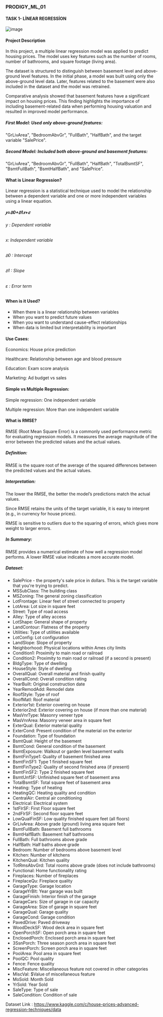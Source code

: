 ### PRODIGY_ML_01
#### TASK 1- LİNEAR REGRESSİON

![image](https://github.com/user-attachments/assets/e31a7f26-2839-4790-8196-98c5c1821905)

#### Project Description
In this project, a multiple linear regression model was applied to predict housing prices. The model uses key features such as the number of rooms, number of bathrooms, and square footage (living area).

The dataset is structured to distinguish between basement level and above-ground level features. In the initial phase, a model was built using only the above-ground level data. Later, features related to the basement were also included in the dataset and the model was retrained.

Comparative analysis showed that basement features have a significant impact on housing prices. This finding highlights the importance of including basement-related data when performing housing valuation and resulted in improved model performance.

##### First Model: Used only above-ground features:
"GrLivArea", "BedroomAbvGr", "FullBath", "HalfBath", and the target variable "SalePrice".

##### Second Model: Included both above-ground and basement features:
"GrLivArea", "BedroomAbvGr", "FullBath", "HalfBath", "TotalBsmtSF", "BsmtFullBath", "BsmtHalfBath", and "SalePrice".


#### What is Linear Regression?
Linear regression is a statistical technique used to model the relationship between a dependent variable and one or more independent variables using a linear equation.

##### 𝑦=𝑏0+𝑏1𝑥+𝜀

###### y : Dependent variable

###### x:  Independent variable

###### 𝑏0 : Intercept

###### 𝑏1 : Slope

###### ε : Error term

#### When is it Used?
* When there is a linear relationship between variables
* When you want to predict future values
* When you want to understand cause-effect relationships
* When data is limited but interpretability is important

#### Use Cases:
Economics: House price prediction

Healthcare: Relationship between age and blood pressure

Education: Exam score analysis

Marketing: Ad budget vs sales

#### Simple vs Multiple Regression:
Simple regression: One independent variable

Multiple regression: More than one independent variable


#### What is RMSE?
RMSE (Root Mean Square Error) is a commonly used performance metric for evaluating regression models. It measures the average magnitude of the error between the predicted values and the actual values.

##### Definition:
RMSE is the square root of the average of the squared differences between the predicted values and the actual values.

##### Interpretation:

The lower the RMSE, the better the model’s predictions match the actual values.

Since RMSE retains the units of the target variable, it is easy to interpret (e.g., in currency for house prices).

RMSE is sensitive to outliers due to the squaring of errors, which gives more weight to larger errors.

##### In Summary:
RMSE provides a numerical estimate of how well a regression model performs. A lower RMSE value indicates a more accurate model.


##### Dataset:
* SalePrice - the property's sale price in dollars. This is the target variable that you're trying to predict.
* MSSubClass: The building class
* MSZoning: The general zoning classification
* LotFrontage: Linear feet of street connected to property
* LotArea: Lot size in square feet
* Street: Type of road access
* Alley: Type of alley access
* LotShape: General shape of property
* LandContour: Flatness of the property
* Utilities: Type of utilities available
* LotConfig: Lot configuration
* LandSlope: Slope of property
* Neighborhood: Physical locations within Ames city limits
* Condition1: Proximity to main road or railroad
* Condition2: Proximity to main road or railroad (if a second is present)
* BldgType: Type of dwelling
* HouseStyle: Style of dwelling
* OverallQual: Overall material and finish quality
* OverallCond: Overall condition rating
* YearBuilt: Original construction date
* YearRemodAdd: Remodel date
* RoofStyle: Type of roof
* RoofMatl: Roof material
* Exterior1st: Exterior covering on house
* Exterior2nd: Exterior covering on house (if more than one material)
* MasVnrType: Masonry veneer type
* MasVnrArea: Masonry veneer area in square feet
* ExterQual: Exterior material quality
* ExterCond: Present condition of the material on the exterior
* Foundation: Type of foundation
* BsmtQual: Height of the basement
* BsmtCond: General condition of the basement
* BsmtExposure: Walkout or garden level basement walls
* BsmtFinType1: Quality of basement finished area
* BsmtFinSF1: Type 1 finished square feet
* BsmtFinType2: Quality of second finished area (if present)
* BsmtFinSF2: Type 2 finished square feet
* BsmtUnfSF: Unfinished square feet of basement area
* TotalBsmtSF: Total square feet of basement area
* Heating: Type of heating
* HeatingQC: Heating quality and condition
* CentralAir: Central air conditioning
* Electrical: Electrical system
* 1stFlrSF: First Floor square feet
* 2ndFlrSF: Second floor square feet
* LowQualFinSF: Low quality finished square feet (all floors)
* GrLivArea: Above grade (ground) living area square feet
* BsmtFullBath: Basement full bathrooms
* BsmtHalfBath: Basement half bathrooms
* FullBath: Full bathrooms above grade
* HalfBath: Half baths above grade
* Bedroom: Number of bedrooms above basement level
* Kitchen: Number of kitchens
* KitchenQual: Kitchen quality
* TotRmsAbvGrd: Total rooms above grade (does not include bathrooms)
* Functional: Home functionality rating
* Fireplaces: Number of fireplaces
* FireplaceQu: Fireplace quality
* GarageType: Garage location
* GarageYrBlt: Year garage was built
* GarageFinish: Interior finish of the garage
* GarageCars: Size of garage in car capacity
* GarageArea: Size of garage in square feet
* GarageQual: Garage quality
* GarageCond: Garage condition
* PavedDrive: Paved driveway
* WoodDeckSF: Wood deck area in square feet
* OpenPorchSF: Open porch area in square feet
* EnclosedPorch: Enclosed porch area in square feet
* 3SsnPorch: Three season porch area in square feet
* ScreenPorch: Screen porch area in square feet
* PoolArea: Pool area in square feet
* PoolQC: Pool quality
* Fence: Fence quality
* MiscFeature: Miscellaneous feature not covered in other categories
* MiscVal: $Value of miscellaneous feature
* MoSold: Month Sold
* YrSold: Year Sold
* SaleType: Type of sale
* SaleCondition: Condition of sale

Dataset Link : https://www.kaggle.com/c/house-prices-advanced-regression-techniques/data





































































